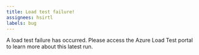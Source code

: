 ```yaml
---
title: Load test failure!
assignees: hsirtl
labels: bug
---
```

A load test failure has occurred. Please access the Azure Load Test portal to learn more about this latest run.